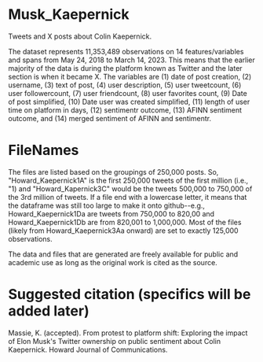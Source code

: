 # Musk_Kaepernick
Tweets and X posts about Colin Kaepernick.

The dataset represents 11,353,489 observations on 14 features/variables and spans from May 24, 2018 to March 14, 2023. This means that the earlier majority of the data is during the platform known as Twitter and the later section is when it became X. 
The variables are (1) date of post creation, (2) username, (3) text of post, (4) user description, (5) user tweetcount, (6) user followercount, (7) user friendcount, (8) user favorites count, (9) Date of post simplified, (10) Date user was created simplified, (11) length of user time on platform in days, (12) sentimentr outcome, (13) AFINN sentiment outcome, and (14) merged sentiment of AFINN and sentimentr.

# FileNames
The files are listed based on the groupings of 250,000 posts. So, "Howard_Kaepernick1A" is the first 250,000 tweets of the first million (i.e., "1) and "Howard_Kapernick3C" would be the tweets 500,000 to 750,000 of the 3rd million of tweets. If a file end with a lowercase letter, it means that the dataframe was still too large to make it onto github--e.g., Howard_Kaepernick1Da are tweets from 750,000 to 820,00 and Howard_Kaepernick1Db are from 820,001 to 1,000,000. Most of the files (likely from Howard_Kaepernick3Aa onward) are set to exactly 125,000 observations. 

The data and files that are generated are freely available for public and academic use as long as the original work is cited as the source. 
# Suggested citation (specifics will be added later)
Massie, K. (accepted). From protest to platform shift: Exploring the impact of Elon Musk's Twitter ownership on public sentiment about Colin Kaepernick. Howard Journal of Communications.
